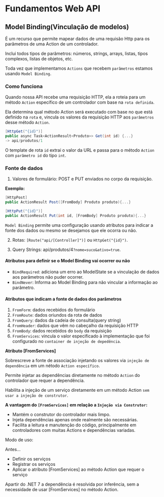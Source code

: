 # Fundamentos Web API

## Model Binding(Vinculação de modelos)

É um recurso que permite mapear dados de uma requisão Http para os parâmetros de uma Action de um controlador.

Inclui todos tipos de parâmetros: números, strings, arrays, listas, tipos complexos, listas de objetos, etc.

Toda vez que implementamos `Actions` que recebem `parâmetros` estamos usando `Model Binding`.

### Como funciona

Quando nossa API recebe uma requisição HTTP, ela a roteia para um método `Action` específico de um controlador com base na `rota definida`.

Ela determina qual método Action será executado com base no que está definido na `rota` e, vincula os valores da requisição HTTP aos `parâmetros` desse método `Action`.

``` csharp
[HttpGet("{id}")]
public async Task<ActionResult<Produto>> Get(int id) {...}
-> api/produtos/1
```
O template de rota `id` extrai o valor da URL e passa para o método `Action` com `parâmetro id` do tipo `int`.

### Fonte de dados

1. Valores de formulário: POST e PUT enviados no corpo da requisição.

**Exemplo:**
``` csharp
[HttpPost]
public ActionResult Post([FromBody] Produto produto){...} 
```

``` csharp
[HttpPut("{id}")]
public ActionResult Put(int id, [FromBody] Produto produto){...} 
```

`Model Binding` permite uma configuração usando atributos para indicar a fonte dos dados ou mesmo se desejamos que ele ocorra ou não.

2. Rotas: `[Route("api/[Controller]")]` ou `HttpGet("{id}")`.

3. Query Strings: api/produtos/4`?nome=suco&ativo=true`.

#### Atributos para definir se o Model Binding vai ocorrer ou não

- `BindRequired`: adiciona um erro ao ModelState se a vinculação de dados aos parâmetros não puder ocorrer.
- `BindNever`: Informa ao Model Binding para não vincular a informação ao parâmetro.

#### Atributos que indicam a fonte de dados dos parâmetros

1. `FromForm`: dados recebidos do formulário
2. `FromRoute`: dados oriundos da rota de dados
3. `FromQuery`: dados da cadeia de consulta(query string)
4. `FromHeader`: dados que vêm no cabeçalho da requisição HTTP
5. `FromBody`: dados recebidos do `body` da requisição
6. `FromServices`: vincula o valor especificado à implementação que foi configurado no `container de injeção de depedência`.

**Atributo [FromServices]**

Sobrescreve a fonte de associação injetando os valores via `injeção de dependência` em um nétodo `Action específico`.

Permite injetar as dependências diretamente no método `Action` do controlador que requer a dependência.

Habilita a injeção de um serviço diretamente em um método Action `sem usar a injeção de construtor`.

**A vantagem do `[FromServices]` em relação a `Injeção via Construtor`:**

- Mantém o construtor do controlador mais limpo.
- Injeta dependências apenas onde realmente são necessárias.
- Facilita a leitura e manutenção do código, principalmente em controladores com muitas Actions e dependências variadas.

Modo de uso:

Antes...
- Definir os serviços
- Registrar os serviços
- Aplicar o atributo [FromServices] ao método Action que requer o serviço

Apartir do .NET 7 a dependência é resolvida por inferência, sem a necessidade de usar [FromServices] no método Action.